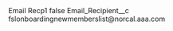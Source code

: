 <?xml version="1.0" encoding="UTF-8"?>
<CustomMetadata xmlns="http://soap.sforce.com/2006/04/metadata" xmlns:xsi="http://www.w3.org/2001/XMLSchema-instance" xmlns:xsd="http://www.w3.org/2001/XMLSchema">
    <label>Email Recp1</label>
    <protected>false</protected>
    <values>
        <field>Email_Recipient__c</field>
        <value xsi:type="xsd:string">fslonboardingnewmemberslist@norcal.aaa.com</value>
    </values>
</CustomMetadata>
